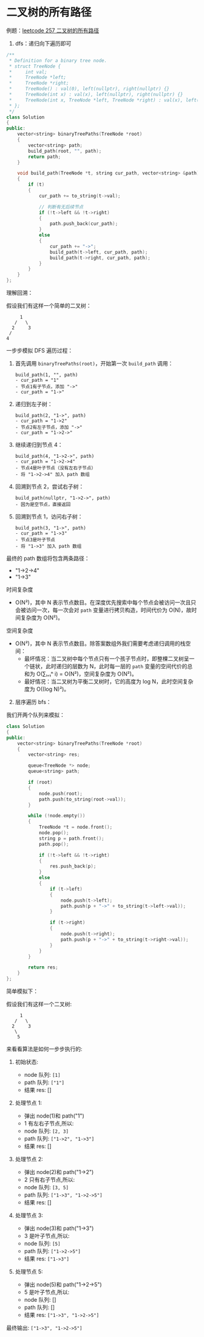 # 二叉树的所有路径

例题：[leetcode 257 二叉树的所有路径](https://leetcode.cn/problems/binary-tree-paths/description/)

1. dfs：递归向下遍历即可

```cpp
/**
 * Definition for a binary tree node.
 * struct TreeNode {
 *     int val;
 *     TreeNode *left;
 *     TreeNode *right;
 *     TreeNode() : val(0), left(nullptr), right(nullptr) {}
 *     TreeNode(int x) : val(x), left(nullptr), right(nullptr) {}
 *     TreeNode(int x, TreeNode *left, TreeNode *right) : val(x), left(left), right(right) {}
 * };
 */
class Solution
{
public:
    vector<string> binaryTreePaths(TreeNode *root)
    {
        vector<string> path;
        build_path(root, "", path);
        return path;
    }

    void build_path(TreeNode *t, string cur_path, vector<string> &path)
    {
        if (t)
        {
            cur_path += to_string(t->val);

            // 判断有无后续节点
            if (!t->left && !t->right)
            {
                path.push_back(cur_path);
            }
            else
            {
                cur_path += "->";
                build_path(t->left, cur_path, path);
                build_path(t->right, cur_path, path);
            }
        }
    }
};
```

理解回溯：

假设我们有这样一个简单的二叉树：

```
     1
   /   \
  2     3
 /
4
```

一步步模拟 DFS 遍历过程：

1. 首先调用 `binaryTreePaths(root)`，开始第一次 `build_path` 调用：

   ```
   build_path(1, "", path)
   - cur_path = "1"
   - 节点1有子节点，添加 "->"
   - cur_path = "1->"
   ```

2. 递归到左子树：

   ```
   build_path(2, "1->", path)
   - cur_path = "1->2"
   - 节点2有左子节点，添加 "->"
   - cur_path = "1->2->"
   ```

3. 继续递归到节点 4：

   ```
   build_path(4, "1->2->", path)
   - cur_path = "1->2->4"
   - 节点4是叶子节点（没有左右子节点）
   - 将 "1->2->4" 加入 path 数组
   ```

4. 回溯到节点 2，尝试右子树：

   ```
   build_path(nullptr, "1->2->", path)
   - 因为是空节点，直接返回
   ```

5. 回溯到节点 1，访问右子树：
   ```
   build_path(3, "1->", path)
   - cur_path = "1->3"
   - 节点3是叶子节点
   - 将 "1->3" 加入 path 数组
   ```

最终的 path 数组将包含两条路径：

- "1->2->4"
- "1->3"

时间复杂度

- O(N²)，其中 N 表示节点数目。在深度优先搜索中每个节点会被访问一次且只会被访问一次，每一次会对 `path` 变量进行拷贝构造，时间代价为 O(N)，故时间复杂度为 O(N²)。

空间复杂度

- O(N²)，其中 N 表示节点数目。除答案数组外我们需要考虑递归调用的栈空间：
  - 最坏情况：当二叉树中每个节点只有一个孩子节点时，即整棵二叉树呈一个链状，此时递归的层数为 N，此时每一层的 `path` 变量的空间代价的总和为 O(∑ᵢ₌₁ⁿ i) = O(N²)，空间复杂度为 O(N²)。
  - 最好情况：当二叉树为平衡二叉树时，它的高度为 log N，此时空间复杂度为 O((log N)²)。

2. 层序遍历 bfs：

我们开两个队列来模拟：

```cpp
class Solution
{
public:
    vector<string> binaryTreePaths(TreeNode *root)
    {
        vector<string> res;

        queue<TreeNode *> node;
        queue<string> path;

        if (root)
        {
            node.push(root);
            path.push(to_string(root->val));
        }

        while (!node.empty())
        {
            TreeNode *t = node.front();
            node.pop();
            string p = path.front();
            path.pop();

            if (!t->left && !t->right)
            {
                res.push_back(p);
            }
            else
            {
                if (t->left)
                {
                    node.push(t->left);
                    path.push(p + "->" + to_string(t->left->val));
                }

                if (t->right)
                {
                    node.push(t->right);
                    path.push(p + "->" + to_string(t->right->val));
                }
            }
        }

        return res;
    }
};
```

简单模拟下：

假设我们有这样一个二叉树:

```
     1
   /   \
  2     3
   \
    5
```

来看看算法是如何一步步执行的:

1. 初始状态:

   - node 队列: `[1]`
   - path 队列: `["1"]`
   - 结果 res: []

2. 处理节点 1:

   - 弹出 node(1)和 path("1")
   - 1 有左右子节点,所以:
   - node 队列: `[2, 3]`
   - path 队列: `["1->2", "1->3"]`
   - 结果 res: []

3. 处理节点 2:

   - 弹出 node(2)和 path("1->2")
   - 2 只有右子节点,所以:
   - node 队列: `[3, 5]`
   - path 队列: `["1->3", "1->2->5"]`
   - 结果 res: []

4. 处理节点 3:

   - 弹出 node(3)和 path("1->3")
   - 3 是叶子节点,所以:
   - node 队列: `[5]`
   - path 队列: `["1->2->5"]`
   - 结果 res: `["1->3"]`

5. 处理节点 5:
   - 弹出 node(5)和 path("1->2->5")
   - 5 是叶子节点,所以:
   - node 队列: []
   - path 队列: []
   - 结果 res: `["1->3", "1->2->5"]`

最终输出: `["1->3", "1->2->5"]`

